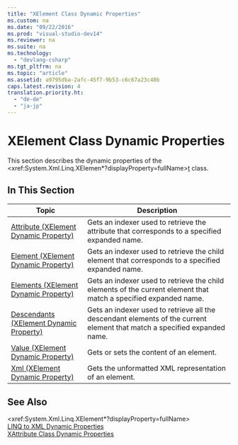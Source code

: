 ```yaml
---
title: "XElement Class Dynamic Properties"
ms.custom: na
ms.date: "09/22/2016"
ms.prod: "visual-studio-dev14"
ms.reviewer: na
ms.suite: na
ms.technology: 
  - "devlang-csharp"
ms.tgt_pltfrm: na
ms.topic: "article"
ms.assetid: a9795dba-2afc-45f7-9b53-c6c67a23c40b
caps.latest.revision: 4
translation.priority.ht: 
  - "de-de"
  - "ja-jp"
---
```

# XElement Class Dynamic Properties
This section describes the dynamic properties of the \<xref:System.Xml.Linq.XElemen*?displayProperty=fullName>[t](assetId:///t?qualifyHint=False&autoUpgrade=True) class.  
  
## In This Section  
  
|Topic|Description|  
|-----------|-----------------|  
|[Attribute (XElement Dynamic Property)](../vs140/attribute--xelement-dynamic-property-.md)|Gets an indexer used to retrieve the attribute that corresponds to a specified expanded name.|  
|[Element (XElement Dynamic Property)](../vs140/element--xelement-dynamic-property-.md)|Gets an indexer used to retrieve the child element that corresponds to a specified expanded name.|  
|[Elements (XElement Dynamic Property)](../vs140/elements--xelement-dynamic-property-.md)|Gets an indexer used to retrieve the child elements of the current element that match a specified expanded name.|  
|[Descendants (XElement Dynamic Property)](../vs140/descendants--xelement-dynamic-property-.md)|Gets an indexer used to retrieve all the descendant elements of the current element that match a specified expanded name.|  
|[Value (XElement Dynamic Property)](../vs140/value--xelement-dynamic-property-.md)|Gets or sets the content of an element.|  
|[Xml (XElement Dynamic Property)](../vs140/xml--xelement-dynamic-property-.md)|Gets the unformatted XML representation of an element.|  
  
## See Also  
 \<xref:System.Xml.Linq.XElement*?displayProperty=fullName>   
 [LINQ to XML Dynamic Properties](../vs140/linq-to-xml-dynamic-properties.md)   
 [XAttribute Class Dynamic Properties](../vs140/xattribute-class-dynamic-properties.md)